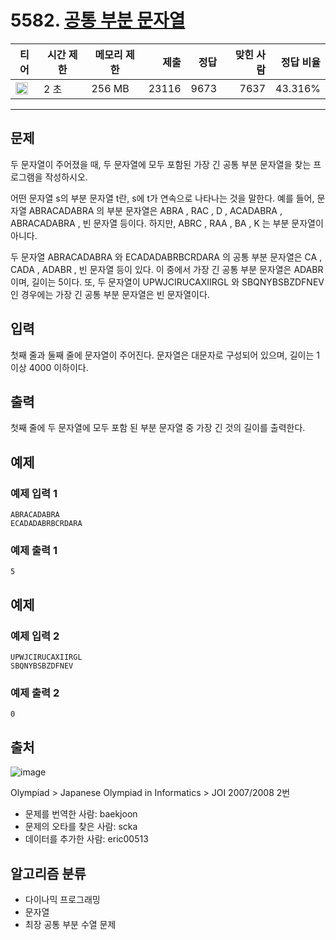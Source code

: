 # 5582. [공통 부분 문자열](https://www.acmicpc.net/problem/5582)

| 티어 | 시간 제한 | 메모리 제한 | 제출 | 정답 | 맞힌 사람 | 정답 비율 |
|---|---|---|---:|---:|---:|---:|
| <img src="https://static.solved.ac/tier_small/11.svg" width="20px" /> | 2 초 | 256 MB | 23116 | 9673 | 7637 | 43.316% |

---

## 문제

두 문자열이 주어졌을 때, 두 문자열에 모두 포함된 가장 긴 공통 부분 문자열을 찾는 프로그램을 작성하시오.

어떤 문자열 s의 부분 문자열 t란, s에 t가 연속으로 나타나는 것을 말한다. 예를 들어, 문자열 
ABRACADABRA
의 부분 문자열은 
ABRA
, 
RAC
, 
D
, 
ACADABRA
, 
ABRACADABRA
, 빈 문자열 등이다. 하지만, 
ABRC
, 
RAA
, 
BA
, 
K
는 부분 문자열이 아니다.

두 문자열 
ABRACADABRA
와 
ECADADABRBCRDARA
의 공통 부분 문자열은 
CA
, 
CADA
, 
ADABR
, 빈 문자열 등이 있다. 이 중에서 가장 긴 공통 부분 문자열은 
ADABR
이며, 길이는 5이다. 또, 두 문자열이 
UPWJCIRUCAXIIRGL
와 
SBQNYBSBZDFNEV
인 경우에는 가장 긴 공통 부분 문자열은 빈 문자열이다.

## 입력

첫째 줄과 둘째 줄에 문자열이 주어진다. 문자열은 대문자로 구성되어 있으며, 길이는 1 이상 4000 이하이다.

## 출력

첫째 줄에 두 문자열에 모두 포함 된 부분 문자열 중 가장 긴 것의 길이를 출력한다.

## 예제

### 예제 입력 1

```
ABRACADABRA
ECADADABRBCRDARA
```

### 예제 출력 1

```
5
```

## 예제

### 예제 입력 2

```
UPWJCIRUCAXIIRGL
SBQNYBSBZDFNEV
```

### 예제 출력 2

```
0
```

## 출처

![image](https://licensebuttons.net/l/by-sa/4.0/88x31.png)

Olympiad
\> 
Japanese Olympiad in Informatics
\> 
JOI 2007/2008
2번

- 문제를 번역한 사람: baekjoon
- 문제의 오타를 찾은 사람: scka
- 데이터를 추가한 사람: eric00513

## 알고리즘 분류

- 다이나믹 프로그래밍
- 문자열
- 최장 공통 부분 수열 문제

